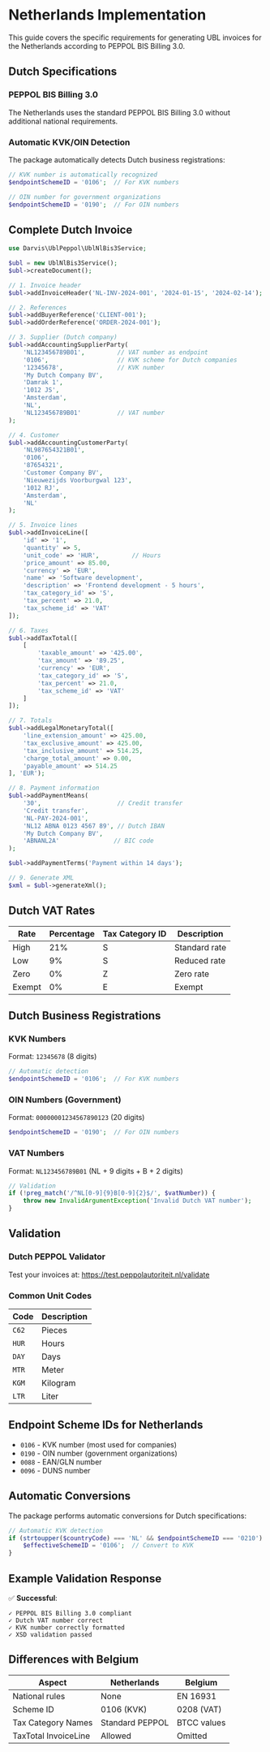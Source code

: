 # Netherlands Implementation

This guide covers the specific requirements for generating UBL invoices for the Netherlands according to PEPPOL BIS Billing 3.0.

## Dutch Specifications

### PEPPOL BIS Billing 3.0
The Netherlands uses the standard PEPPOL BIS Billing 3.0 without additional national requirements.

### Automatic KVK/OIN Detection

The package automatically detects Dutch business registrations:

```php
// KVK number is automatically recognized
$endpointSchemeID = '0106';  // For KVK numbers

// OIN number for government organizations  
$endpointSchemeID = '0190';  // For OIN numbers
```

## Complete Dutch Invoice

```php
use Darvis\UblPeppol\UblNlBis3Service;

$ubl = new UblNlBis3Service();
$ubl->createDocument();

// 1. Invoice header
$ubl->addInvoiceHeader('NL-INV-2024-001', '2024-01-15', '2024-02-14');

// 2. References
$ubl->addBuyerReference('CLIENT-001');
$ubl->addOrderReference('ORDER-2024-001');

// 3. Supplier (Dutch company)
$ubl->addAccountingSupplierParty(
    'NL123456789B01',         // VAT number as endpoint
    '0106',                   // KVK scheme for Dutch companies
    '12345678',               // KVK number
    'My Dutch Company BV',
    'Damrak 1',
    '1012 JS',
    'Amsterdam',
    'NL',
    'NL123456789B01'          // VAT number
);

// 4. Customer
$ubl->addAccountingCustomerParty(
    'NL987654321B01',
    '0106',
    '87654321',
    'Customer Company BV',
    'Nieuwezijds Voorburgwal 123',
    '1012 RJ',
    'Amsterdam',
    'NL'
);

// 5. Invoice lines
$ubl->addInvoiceLine([
    'id' => '1',
    'quantity' => 5,
    'unit_code' => 'HUR',         // Hours
    'price_amount' => 85.00,
    'currency' => 'EUR',
    'name' => 'Software development',
    'description' => 'Frontend development - 5 hours',
    'tax_category_id' => 'S',
    'tax_percent' => 21.0,
    'tax_scheme_id' => 'VAT'
]);

// 6. Taxes
$ubl->addTaxTotal([
    [
        'taxable_amount' => '425.00',
        'tax_amount' => '89.25',
        'currency' => 'EUR',
        'tax_category_id' => 'S',
        'tax_percent' => 21.0,
        'tax_scheme_id' => 'VAT'
    ]
]);

// 7. Totals
$ubl->addLegalMonetaryTotal([
    'line_extension_amount' => 425.00,
    'tax_exclusive_amount' => 425.00,
    'tax_inclusive_amount' => 514.25,
    'charge_total_amount' => 0.00,
    'payable_amount' => 514.25
], 'EUR');

// 8. Payment information
$ubl->addPaymentMeans(
    '30',                     // Credit transfer
    'Credit transfer',
    'NL-PAY-2024-001',
    'NL12 ABNA 0123 4567 89', // Dutch IBAN
    'My Dutch Company BV',
    'ABNANL2A'               // BIC code
);

$ubl->addPaymentTerms('Payment within 14 days');

// 9. Generate XML
$xml = $ubl->generateXml();
```

## Dutch VAT Rates

| Rate | Percentage | Tax Category ID | Description |
|------|------------|-----------------|-------------|
| High | 21% | S | Standard rate |
| Low | 9% | S | Reduced rate |
| Zero | 0% | Z | Zero rate |
| Exempt | 0% | E | Exempt |

## Dutch Business Registrations

### KVK Numbers
Format: `12345678` (8 digits)
```php
// Automatic detection
$endpointSchemeID = '0106';  // For KVK numbers
```

### OIN Numbers (Government)
Format: `00000001234567890123` (20 digits)
```php
$endpointSchemeID = '0190';  // For OIN numbers
```

### VAT Numbers
Format: `NL123456789B01` (NL + 9 digits + B + 2 digits)

```php
// Validation
if (!preg_match('/^NL[0-9]{9}B[0-9]{2}$/', $vatNumber)) {
    throw new InvalidArgumentException('Invalid Dutch VAT number');
}
```

## Validation

### Dutch PEPPOL Validator
Test your invoices at: https://test.peppolautoriteit.nl/validate

### Common Unit Codes

| Code | Description |
|------|-------------|
| `C62` | Pieces |
| `HUR` | Hours |
| `DAY` | Days |
| `MTR` | Meter |
| `KGM` | Kilogram |
| `LTR` | Liter |

## Endpoint Scheme IDs for Netherlands

- `0106` - KVK number (most used for companies)
- `0190` - OIN number (government organizations)
- `0088` - EAN/GLN number
- `0096` - DUNS number

## Automatic Conversions

The package performs automatic conversions for Dutch specifications:

```php
// Automatic KVK detection
if (strtoupper($countryCode) === 'NL' && $endpointSchemeID === '0210') {
    $effectiveSchemeID = '0106';  // Convert to KVK
}
```

## Example Validation Response

✅ **Successful**:
```
✓ PEPPOL BIS Billing 3.0 compliant
✓ Dutch VAT number correct
✓ KVK number correctly formatted
✓ XSD validation passed
```

## Differences with Belgium

| Aspect | Netherlands | Belgium |
|--------|-------------|----------|
| National rules | None | EN 16931 |
| Scheme ID | 0106 (KVK) | 0208 (VAT) |
| Tax Category Names | Standard PEPPOL | BTCC values |
| TaxTotal InvoiceLine | Allowed | Omitted |
